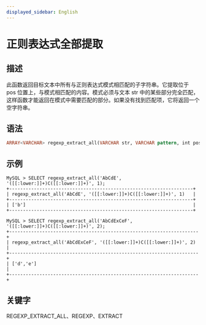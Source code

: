 ```yaml
---
displayed_sidebar: English
---
```


# 正则表达式全部提取

## 描述

此函数返回目标文本中所有与正则表达式模式相匹配的子字符串。它提取位于 pos 位置上，与模式相匹配的内容。模式必须与文本 str 中的某些部分完全匹配，这样函数才能返回在模式中需要匹配的部分。如果没有找到匹配项，它将返回一个空字符串。

## 语法

```Haskell
ARRAY<VARCHAR> regexp_extract_all(VARCHAR str, VARCHAR pattern, int pos)
```

## 示例

```Plain
MySQL > SELECT regexp_extract_all('AbCdE', '([[:lower:]]+)C([[:lower:]]+)', 1);
+-------------------------------------------------------------------+
| regexp_extract_all('AbCdE', '([[:lower:]]+)C([[:lower:]]+)', 1)   |
+-------------------------------------------------------------------+
| ['b']                                                             |
+-------------------------------------------------------------------+

MySQL > SELECT regexp_extract_all('AbCdExCeF', '([[:lower:]]+)C([[:lower:]]+)', 2);
+---------------------------------------------------------------------+
| regexp_extract_all('AbCdExCeF', '([[:lower:]]+)C([[:lower:]]+)', 2) |
+---------------------------------------------------------------------+
| ['d','e']                                                           |
+---------------------------------------------------------------------+
```

## 关键字

REGEXP_EXTRACT_ALL、REGEXP、EXTRACT
